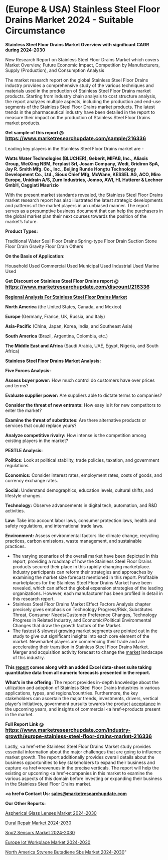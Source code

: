 # (Europe & USA) Stainless Steel Floor Drains Market 2024 - Suitable Circumstance

<strong>Stainless Steel Floor Drains Market Overview with significant CAGR during 2024-2030</strong>

New Research Report on Stainless Steel Floor Drains Market which covers Market Overview, Future Economic Impact, Competition by Manufacturers, Supply (Production), and Consumption Analysis

The market research report on the global Stainless Steel Floor Drains industry provides a comprehensive study of the various techniques and materials used in the production of Stainless Steel Floor Drains market products. Starting from industry chain analysis to cost structure analysis, the report analyzes multiple aspects, including the production and end-use segments of the Stainless Steel Floor Drains market products. The latest trends in the pharmaceutical industry have been detailed in the report to measure their impact on the production of Stainless Steel Floor Drains market products.

<strong>Get sample of this report @ <a href=https://www.marketresearchupdate.com/sample/216336><font size=3 color=#0000ff>https://www.marketresearchupdate.com/sample/216336</font></a></strong>

Leading key players in the Stainless Steel Floor Drains market are -

<strong>Watts Water Technologies (BLUCHER), Geberit, MIFAB, Inc., Aliaxis Group, WeiXing NBM, Ferplast Srl, Josam Company, Wedi, Gridiron SpA, Jay R. Smith Mfg. Co., Inc., Beijing Runde Hongtu Technology Development Co., Ltd., Sioux Chief Mfg, McWane, KESSEL AG, ACO, Miro Europe, Unidrain A/S, Zurn Industries, Jomoo, AWI, HL Hutterer & Lechner GmbH, Caggiati Maurizio</strong>

With the present market standards revealed, the Stainless Steel Floor Drains market research report has also illustrated the latest strategic developments and patterns of the market players in an unbiased manner. The report serves as a presumptive business document that can help the purchasers in the global market plan their next courses towards the position of the market’s future.

<strong>Product Types:</strong>

Traditional Water Seal Floor Drains
Spring-type Floor Drain
Suction Stone Floor Drain
Gravity Floor Drain
Others

<strong>On the Basis of Application:</strong>

Household Used
Commercial Used
Municipal Used
Industrial Used
Marine Used

<strong>Get Discount on Stainless Steel Floor Drains report @ <a href=https://www.marketresearchupdate.com/discount/216336><font size=3 color=#0000ff>https://www.marketresearchupdate.com/discount/216336</font></a></strong>

<strong><u><b>Regional Analysis For Stainless Steel Floor Drains Market</b></u></strong>

<strong><b>North America</b></strong> (the United States, Canada, and Mexico)

<strong><b>Europe </b></strong>(Germany, France, UK, Russia, and Italy)

<strong><b>Asia-Pacific</b></strong> (China, Japan, Korea, India, and Southeast Asia)

<strong><b>South America</b></strong> (Brazil, Argentina, Colombia, etc.)

<strong><b>The Middle East and Africa</b></strong> (Saudi Arabia, UAE, Egypt, Nigeria, and South Africa)

<strong>Stainless Steel Floor Drains Market Analysis:</strong>

<strong>Five Forces Analysis:</strong>

<strong>Assess buyer power:</strong> How much control do customers have over prices and terms?

<strong>Evaluate supplier power:</strong> Are suppliers able to dictate terms to companies?

<strong>Consider the threat of new entrants:</strong> How easy is it for new competitors to enter the market?

<strong>Examine the threat of substitutes:</strong> Are there alternative products or services that could replace yours?

<strong>Analyze competitive rivalry:</strong> How intense is the competition among existing players in the market?

<strong>PESTLE Analysis:</strong>

<strong>Politics:</strong> Look at political stability, trade policies, taxation, and government regulations.

<strong>Economics:</strong> Consider interest rates, employment rates, costs of goods, and currency exchange rates.

<strong>Social:</strong> Understand demographics, education levels, cultural shifts, and lifestyle changes.

<strong>Technology:</strong> Observe advancements in digital tech, automation, and R&D activities.

<strong>Law:</strong> Take into account labor laws, consumer protection laws, health and safety regulations, and international trade laws.

<strong>Environment:</strong> Assess environmental factors like climate change, recycling practices, carbon emissions, waste management, and sustainable practices.

<ul>
  <li>The varying scenarios of the overall market have been depicted in this report, providing a roadmap of how the Stainless Steel Floor Drains products secured their place in this rapidly-changing marketplace. Industry participants can reform their strategies and approaches by examining the market size forecast mentioned in this report. Profitable marketplaces for the Stainless Steel Floor Drains Market have been revealed, which can affect the global expansion strategies of the leading organizations. However, each manufacturer has been profiled in detail in this research report.</li>
  <li>Stainless Steel Floor Drains Market Effect Factors Analysis chapter precisely gives emphasis on Technology Progress/Risk, Substitutes Threat, Consumer Needs/Customer Preference Changes, Technology Progress in Related Industry, and Economic/Political Environmental Changes that draw the growth factors of the Market.</li>
  <li>The fastest &amp; slowest <a href=ASDF991299>growing</a> market segments are pointed out in the study to give out significant insights into each core element of the market. Newmarket players are commencing their trade and are accelerating their <a href=>trans</a>ition in Stainless Steel Floor Drains Market. Merger and acquisition activity forecast to change the <a href=>market</a> landscape of this industry.</li>
</ul>
<strong>This <a href=>report</a> comes along with an added Excel data-sheet suite taking quantitative data from all numeric forecasts presented in the report.</strong>

<strong>What’s in the offering:</strong> The report provides in-depth knowledge about the utilization and adoption of Stainless Steel Floor Drains Industries in various applications, types, and regions/countries. Furthermore, the key stakeholders can ascertain the major trends, investments, drivers, vertical player’s initiatives, government pursuits towards the product <a href=ASDF881288>acceptance</a> in the upcoming years, and insights of commercial <a href=>products</a> present in the market.

<strong>Full Report Link @ <a href=https://www.marketresearchupdate.com/industry-growth/europe-stainless-steel-floor-drains-market-216336><font size=3 color=#0000ff>https://www.marketresearchupdate.com/industry-growth/europe-stainless-steel-floor-drains-market-216336</font></a></strong>

Lastly, <a href=>the</a> Stainless Steel Floor Drains Market study provides essential information about the major challenges that are going to influence market growth. The report additionally provides overall details about the business opportunities to key stakeholders to expand their business and capture <a href=>revenues</a> in the precise verticals. The report will help the existing or upcoming <a href=>companies</a> in this market to examine the various aspects of this domain before investing or expanding their business in the Stainless Steel Floor Drains market.

<strong><a href=><strong>Contact Us:</strong></a></strong>
<strong>sales@marketresearchupdate.com</strong>

<strong>Our Other Reports:</strong>

<a href=https://www.linkedin.com/pulse/aspherical-glass-lenses-market-analysis-understanding>Aspherical Glass Lenses Market 2024-2030</a>

<a href=https://www.linkedin.com/pulse/dural-repair-market-2023-remarking-enormous>Dural Repair Market 2024-2030</a>

<a href=https://www.linkedin.com/pulse/spo2-sensors-market-size-trends-consumption-future-prospects>Spo2 Sensors Market 2024-2030</a>

<a href=https://www.linkedin.com/pulse/europe-iot-workplace-market-2023-data-analysis-1zbef/>Europe Iot Workplace Market 2024-2030</a>

<a href=https://www.linkedin.com/pulse/north-america-styrene-butadiene-sbs-market-t3hxf/>North America Styrene Butadiene Sbs Market 2024-2030</a>"

